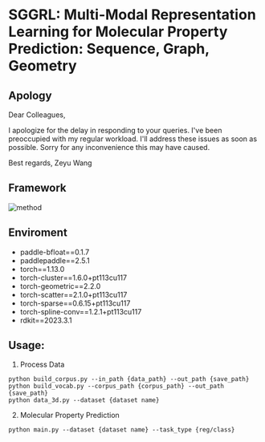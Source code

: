 # SGGRL: Multi-Modal Representation Learning for Molecular Property Prediction: Sequence, Graph, Geometry

## Apology
Dear Colleagues,

I apologize for the delay in responding to your queries. I've been preoccupied with my regular workload. I'll address these issues as soon as possible. Sorry for any inconvenience this may have caused.

Best regards, 
Zeyu Wang

## Framework

![method](https://cdn.jsdelivr.net/gh/Vencent-Won/GraphBed/img/SGGRL-framework.png)

## Enviroment
- paddle-bfloat==0.1.7
- paddlepaddle==2.5.1
- torch==1.13.0
- torch-cluster==1.6.0+pt113cu117
- torch-geometric==2.2.0
- torch-scatter==2.1.0+pt113cu117
- torch-sparse==0.6.15+pt113cu117
- torch-spline-conv==1.2.1+pt113cu117
- rdkit==2023.3.1

## Usage:

1. Process Data
```
python build_corpus.py --in_path {data_path} --out_path {save_path}
python build_vocab.py --corpus_path {corpus_path} --out_path {save_path}
python data_3d.py --dataset {dataset name}
```
2. Molecular Property Prediction
```
python main.py --dataset {dataset name} --task_type {reg/class}
```

